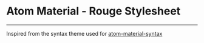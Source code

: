 # Atom Material - Rouge Stylesheet
---

Inspired from the syntax theme used for [atom-material-syntax](https://github.com/atom-material/atom-material-syntax)
